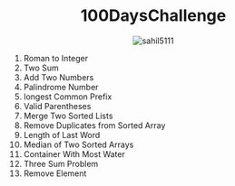 <h1 align="center"> 100DaysChallenge </h1>

<p align="center"> <img src="https://komarev.com/ghpvc/?username=sahil5111&label=Profile%20views&color=0e75b6&style=flat" alt="sahil5111" /> </p>

001.  Roman to Integer
002.  Two Sum
003.  Add Two Numbers
004.  Palindrome Number
005.  longest Common Prefix
006.  Valid Parentheses
007.  Merge Two Sorted Lists
008.  Remove Duplicates from Sorted Array
009.  Length of Last Word
010.  Median of Two Sorted Arrays
011.  Container With Most Water
012.  Three Sum Problem
013.  Remove Element